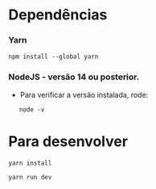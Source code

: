 # Dependências

### Yarn

```
npm install --global yarn
```

### NodeJS - versão 14 ou posterior.
- Para verificar a versão instalada, rode:
```
   node -v
```

# Para desenvolver

```
yarn install
```
```
yarn run dev
```
